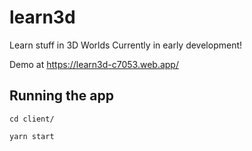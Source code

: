 # learn3d
Learn stuff in 3D Worlds
Currently in early development!

Demo at https://learn3d-c7053.web.app/

## Running the app
`cd client/`

`yarn start`
